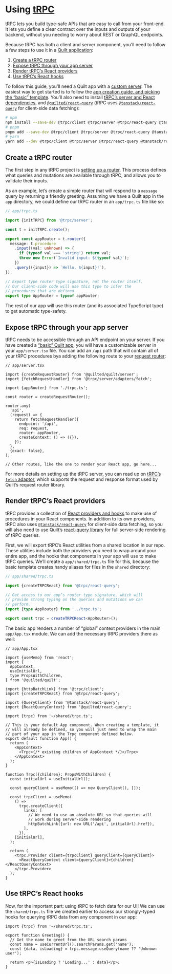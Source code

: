 # Using [tRPC](https://trpc.io)

tRPC lets you build type-safe APIs that are easy to call from your front-end. It lets you define a clear contract over the inputs and outputs of your backend, without you needing to worry about REST or GraphQL endpoints.

Because tRPC has both a client and server component, you’ll need to follow a few steps to use it in a [Quilt application](../projects/apps):

1. [Create a tRPC router](#create-a-trpc-router)
1. [Expose tRPC through your app server](#expose-trpc-through-your-app-server)
1. [Render tRPC’s React providers](#render-trpcs-react-providers)
1. [Use tRPC’s React hooks](#use-trpcs-react-hooks)

To follow this guide, you’ll need a Quilt app with a [custom server](../projects/apps/server.md). The easiest way to get started is to follow the [app creation guide, and picking the “basic” template](../getting-started.md#creating-an-app). You’ll also need to install [tRPC’s server and React dependencies](https://trpc.io/docs/react), and [`@quilted/react-query`](../../integrations/react-query/) (tRPC uses [`@tanstack/react-query`](https://tanstack.com/query/v4) for client-side data fetching):

```bash
# npm
npm install --save-dev @trpc/client @trpc/server @trpc/react-query @tanstack/react-query @quilted/react-query
# pnpm
pnpm add --save-dev @trpc/client @trpc/server @trpc/react-query @tanstack/react-query @quilted/react-query
# yarn
yarn add --dev @trpc/client @trpc/server @trpc/react-query @tanstack/react-query @quilted/react-query
```

## Create a tRPC router

The first step in any tRPC project is [setting up a router](https://trpc.io/docs/quickstart). This process defines what queries and mutations are available through tRPC, and allows you to validate their inputs.

As an example, let’s create a simple router that will respond to a `message` query by returning a friendly greeting. Assuming we have a Quilt app in the `app` directory, we could define our tRPC router in an `app/trpc.ts` file like so:

```ts
// app/trpc.ts

import {initTRPC} from '@trpc/server';

const t = initTRPC.create();

export const appRouter = t.router({
  message: t.procedure
    .input((val: unknown) => {
      if (typeof val === 'string') return val;
      throw new Error(`Invalid input: ${typeof val}`);
    })
    .query(({input}) => `Hello, ${input}!`),
});

// Export type router type signature, not the router itself.
// Our client-side code will use this type to infer the
// procedures that are defined.
export type AppRouter = typeof appRouter;
```

The rest of our app will use this router (and its associated TypeScript type) to get automatic type-safety.

## Expose tRPC through your app server

tRPC needs to be accessible through an API endpoint on your server. If you have created a [“basic” Quilt app](../getting-started.md#app-templates), you will have a customizable server in your `app/server.tsx` file. You can add an `/api` path that will contain all of your tRPC procedures bya adding the following route to your [request router](../features/request-routing.md):

```tsx
// app/server.tsx

import {createRequestRouter} from '@quilted/quilt/server';
import {fetchRequestHandler} from '@trpc/server/adapters/fetch';

import {appRouter} from './trpc.ts';

const router = createRequestRouter();

router.any(
  'api',
  (request) => {
    return fetchRequestHandler({
      endpoint: '/api',
      req: request,
      router: appRouter,
      createContext: () => ({}),
    });
  },
  {exact: false},
);

// Other routes, like the one to render your React app, go here...
```

For more details on setting up the tRPC server, you can read up on [tRPC’s `fetch` adaptor](https://trpc.io/docs/fetch), which supports the request and response format used by Quilt’s request router library.

## Render tRPC’s React providers

tRPC provides a collection of [React providers and hooks](https://trpc.io/docs/react#client-side) to make use of procedures in your React components. In addition to its own providers, tRPC also uses [`@tanstack/react-query`](https://tanstack.com/query/v4) for client-side data fetching, so you will also need to use Quilt’s [react-query library](../../integrations/react-query/) for full server-side rendering of tRPC queries.

First, we will export tRPC’s React utilities from a shared location in our repo. These utilities include both the providers you need to wrap around your entire app, and the hooks that components in your app will use to make tRPC queries. We’ll create a `app/shared/trpc.ts` file for this, because the basic template creates handy aliases for files in the `shared` directory:

```ts
// app/shared/trpc.ts

import {createTRPCReact} from '@trpc/react-query';

// Get access to our app’s router type signature, which will
// provide strong typing on the queries and mutations we can
// perform.
import {type AppRouter} from '../trpc.ts';

export const trpc = createTRPCReact<AppRouter>();
```

The basic app renders a number of “global” context providers in the main `app/App.tsx` module. We can add the necessary tRPC providers there as well:

```tsx
// app/App.tsx

import {useMemo} from 'react';
import {
  AppContext,
  useInitialUrl,
  type PropsWithChildren,
} from '@quilted/quilt';

import {httpBatchLink} from '@trpc/client';
import {createTRPCReact} from '@trpc/react-query';

import {QueryClient} from '@tanstack/react-query';
import {ReactQueryContext} from '@quilted/react-query';

import {trpc} from '~/shared/trpc.ts';

// This is your default App component. When creating a template, it
// will already be defined, so you will just need to wrap the main
// part of your app in the Trpc component defined below.
export default function App() {
  return (
    <AppContext>
      <Trpc>{/* existing children of AppContext */}</Trpc>
    </AppContext>
  );
}

function Trpc({children}: PropsWithChildren) {
  const initialUrl = useInitialUrl();

  const queryClient = useMemo(() => new QueryClient(), []);

  const trpcClient = useMemo(
    () =>
      trpc.createClient({
        links: [
          // We need to use an absolute URL so that queries will
          // work during server-side rendering
          httpBatchLink({url: new URL('/api', initialUrl).href}),
        ],
      }),
    [initialUrl],
  );

  return (
    <trpc.Provider client={trpcClient} queryClient={queryClient}>
      <ReactQueryContext client={queryClient}>{children}</ReactQueryContext>
    </trpc.Provider>
  );
}
```

## Use tRPC’s React hooks

Now, for the important part: using tRPC to fetch data for our UI! We can use the `shared/trpc.ts` file we created earlier to access our strongly-typed hooks for querying tRPC data from any component in our app:

```tsx
import {trpc} from '~/shared/trpc.ts';

export function Greeting() {
  // Get the name to greet from the URL search params
  const name = useCurrentUrl().searchParams.get('name');
  const {data, isLoading} = trpc.message.useQuery(name ?? 'Unknown user');

  return <p>{isLoading ? 'Loading...' : data}</p>;
}
```
